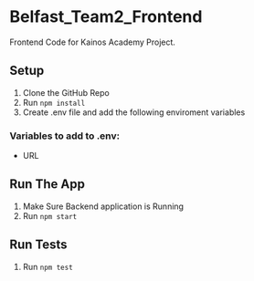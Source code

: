 # Belfast_Team2_Frontend
Frontend Code for Kainos Academy Project.

## Setup
1. Clone the GitHub Repo
2. Run `npm install`
3. Create .env file and add the following enviroment variables

### Variables to add to .env:
- URL

## Run The App
1. Make Sure Backend application is Running
2. Run `npm start`

## Run Tests
1. Run `npm test`
